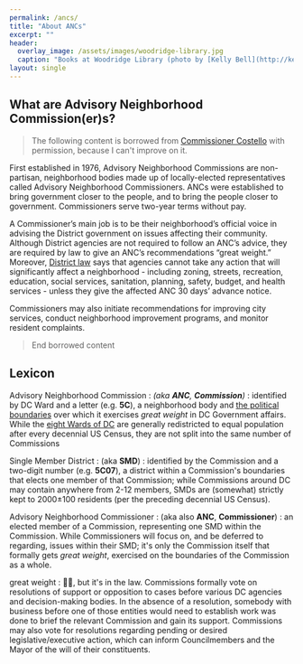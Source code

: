 ```yaml
---
permalink: /ancs/
title: "About ANCs"
excerpt: ""
header:
  overlay_image: /assets/images/woodridge-library.jpg
  caption: "Books at Woodridge Library (photo by [Kelly Bell](http://kellybellphotography.com))"
layout: single
---
```

## What are Advisory Neighborhood Commission(er)s?
>The following content is borrowed from [Commissioner Costello](https://anc5b05.com/faqs) with permission, because I can't improve on it.

First established in 1976, Advisory Neighborhood Commissions are non-partisan, neighborhood bodies made up of locally-elected representatives called Advisory Neighborhood Commissioners. ANCs were established to bring government closer to the people, and to bring the people closer to government. Commissioners serve two-year terms without pay. 

A Commissioner’s main job is to be their neighborhood’s official voice in advising the District government on issues affecting their community. Although District agencies are not required to follow an ANC’s advice, they are required by law to give an ANC’s recommendations “great weight.” Moreover, [District law](https://code.dccouncil.us/us/dc/council/code/sections/1-309.10.html) says that agencies cannot take any action that will significantly affect a neighborhood - including zoning, streets, recreation, education, social services, sanitation, planning, safety, budget, and health services - unless they give the affected ANC 30 days’ advance notice.  

Commissioners may also initiate recommendations for improving city services, conduct neighborhood improvement programs, and monitor resident complaints.  

>End borrowed content

## Lexicon
Advisory Neighborhood Commission
: *(aka **ANC**, **Commission**)*
: identified by DC Ward and a letter (e.g. **5C**), a neighborhood body and [the political boundaries](https://opendata.dc.gov/datasets/advisory-neighborhood-commissions-from-2023/explore) over which it exercises *great weight* in DC Government affairs. While the [eight Wards of DC](https://opendata.dc.gov/datasets/wards-from-2022) are generally redistricted to equal population after every decennial US Census, they are not split into the same number of Commissions

Single Member District
: (aka **SMD**)
: identified by the Commission and a two-digit number (e.g. **5C07**), a district within a Commission's boundaries that elects one member of that Commission; while Commissions around DC may contain anywhere from 2-12 members, SMDs are (somewhat) strictly kept to 2000±100 residents (per the preceding decennial US Census).

Advisory Neighborhood Commissioner
: (aka also **ANC**, **Commissioner**)
: an elected member of a Commission, representing one SMD within the Commission. While Commissioners will focus on, and be deferred to regarding, issues within their SMD; it's only the Commission itself that formally gets *great weight*, exercised on the boundaries of the Commission as a whole.

great weight
: 🤷🏽, but it's in the law. Commissions formally vote on resolutions of support or opposition to cases before various DC agencies and decision-making bodies. In the absence of a resolution, somebody with business before one of those entities would need to establish work was done to brief the relevant Commission and gain its support. Commissions may also vote for resolutions regarding pending or desired legislative/executive action, which can inform Councilmembers and the Mayor of the will of their constituents.
